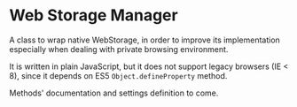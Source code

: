# Web Storage Manager
A class to wrap native WebStorage, in order to improve its implementation especially when dealing with private browsing environment.

It is written in plain JavaScript, but it does not support legacy browsers (IE < 8), since it depends on ES5 <code>Object.defineProperty</code> method.

Methods' documentation and settings definition to come.
